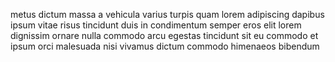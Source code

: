 metus dictum massa a vehicula varius turpis quam lorem adipiscing dapibus ipsum
vitae risus tincidunt duis in condimentum semper eros elit lorem dignissim
ornare nulla commodo arcu egestas tincidunt sit eu commodo et ipsum orci
malesuada nisi vivamus dictum commodo himenaeos bibendum
